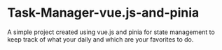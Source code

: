 # Task-Manager-vue.js-and-pinia
A simple project created using vue.js and pinia for state management to keep track of what your daily and which are your favorites to do.
